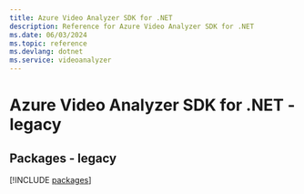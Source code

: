 ```yaml
---
title: Azure Video Analyzer SDK for .NET
description: Reference for Azure Video Analyzer SDK for .NET
ms.date: 06/03/2024
ms.topic: reference
ms.devlang: dotnet
ms.service: videoanalyzer
---
```

# Azure Video Analyzer SDK for .NET - legacy
## Packages - legacy
[!INCLUDE [packages](video-analyzer-index.md)]